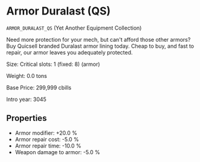 # Armor Duralast (QS)

`ARMOR_DURALAST_QS` (Yet Another Equipment Collection)

Need more protection for your mech, but can't afford those other armors? Buy Quicsell branded Duralast armor lining today. Cheap to buy, and fast to repair, our armor leaves you adequately protected.

Size: Critical slots: 1 (fixed: 8) (armor)

Weight: 0.0 tons

Base Price: 299,999 cbills

Intro year: 3045

## Properties
* Armor modifier: +20.0 %
* Armor repair cost: -5.0 %
* Armor repair time: -10.0 %
* Weapon damage to armor: -5.0 %

